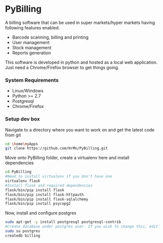 # PyBilling
A billing software that can be used in super markets/hyper markets having following features enabled.
- Barcode scanning, billing and printing
- User management
- Stock management
- Reports generation

This software is developed in python and hosted as a local web application. Just need a Chrome/Firefox browser to get things going.

### System Requirements
- Linux/Windows
- Python >= 2.7
- Postgresql
- Chrome/Firefox

### Setup dev box
Navigate to a directory where you want to work on and get the latest code from git
```sh
cd \home\myApps
git clone https://github.com/HrMn/PyBilling.git
```
Move onto PyBilling folder, create a virtualenv here and install dependencies
```sh
cd PyBilling
#Need to install virtualenv if you don't have one
virtualenv flask 
#Install flask and required dependencies
flask/bin/pip install flask
flask/bin/pip install flask-httpauth
flask/bin/pip install flask-sqlalchemy
flask/bin/pip install psycopg2
```
Now, install and configure postgres
```sh
sudo apt-get -y install postgresql postgresql-contrib
#Create database under postgres user. If you wish to change this, edit PyBilling/app/app.cfg file
sudo su postgres
createdb billing
```


